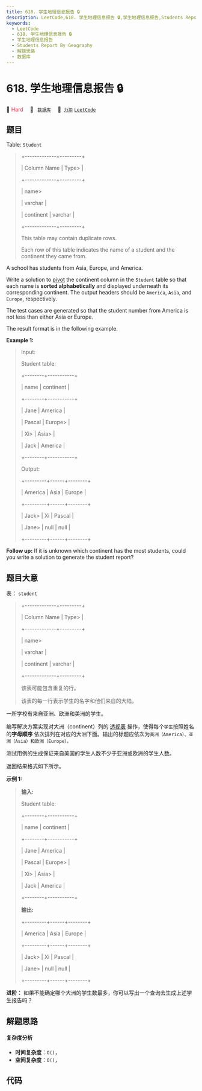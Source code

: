 ```yaml
---
title: 618. 学生地理信息报告 🔒
description: LeetCode,618. 学生地理信息报告 🔒,学生地理信息报告,Students Report By Geography,解题思路,数据库
keywords:
  - LeetCode
  - 618. 学生地理信息报告 🔒
  - 学生地理信息报告
  - Students Report By Geography
  - 解题思路
  - 数据库
---
```


# 618. 学生地理信息报告 🔒

🔴 <font color=#ff334b>Hard</font>&emsp; 🔖&ensp; [`数据库`](/tag/database.md)&emsp; 🔗&ensp;[`力扣`](https://leetcode.cn/problems/students-report-by-geography) [`LeetCode`](https://leetcode.com/problems/students-report-by-geography)

## 题目

Table: `Student`

> 
> 
> 
> 
> 
> +-------------+---------+
> 
> | Column Name | Type> 
> |
> 
> +-------------+---------+
> 
> | name> 
> > 
> | varchar |
> 
> | continent   | varchar |
> 
> +-------------+---------+
> 
> This table may contain duplicate rows.
> 
> Each row of this table indicates the name of a student and the continent they came from.
> 
> 



A school has students from Asia, Europe, and America.

Write a solution to [pivot](https://en.wikipedia.org/wiki/Pivot_table) the
continent column in the `Student` table so that each name is **sorted
alphabetically** and displayed underneath its corresponding continent. The
output headers should be `America`, `Asia`, and `Europe`, respectively.

The test cases are generated so that the student number from America is not
less than either Asia or Europe.

The result format is in the following example.



**Example 1:**

> Input: 
> 
> Student table:
> 
> +--------+-----------+
> 
> | name   | continent |
> 
> +--------+-----------+
> 
> | Jane   | America   |
> 
> | Pascal | Europe> 
> |
> 
> | Xi> 
>  | Asia> 
>   |
> 
> | Jack   | America   |
> 
> +--------+-----------+
> 
> Output: 
> 
> +---------+------+--------+
> 
> | America | Asia | Europe |
> 
> +---------+------+--------+
> 
> | Jack> 
> | Xi   | Pascal |
> 
> | Jane> 
> | null | null   |
> 
> +---------+------+--------+
> 
> 



**Follow up:** If it is unknown which continent has the most students, could
you write a solution to generate the student report?


## 题目大意

表： `student`

> 
> 
> 
> 
> 
> +-------------+---------+
> 
> | Column Name | Type> 
> |
> 
> +-------------+---------+
> 
> | name> 
> > 
> | varchar |
> 
> | continent   | varchar |
> 
> +-------------+---------+
> 
> 该表可能包含重复的行。
> 
> 该表的每一行表示学生的名字和他们来自的大陆。
> 
> 



一所学校有来自亚洲、欧洲和美洲的学生。

编写解决方案实现对大洲（continent）列的
[透视表](https://zh.wikipedia.org/wiki/%E9%80%8F%E8%A7%86%E8%A1%A8)
操作，使得每个`学生`按照姓名的**字母顺序**
依次排列在对应的大洲下面。输出的标题应依次为`美洲（America）、亚洲（Asia）和欧洲（Europe）。`

测试用例的生成保证来自美国的学生人数不少于亚洲或欧洲的学生人数。

返回结果格式如下所示。



**示例 1:**

> 
> 
> 
> 
> 
> **输入:** 
> 
> Student table:
> 
> +--------+-----------+
> 
> | name   | continent |
> 
> +--------+-----------+
> 
> | Jane   | America   |
> 
> | Pascal | Europe> 
> |
> 
> | Xi> 
>  | Asia> 
>   |
> 
> | Jack   | America   |
> 
> +--------+-----------+
> 
> **输出:** 
> 
> +---------+------+--------+
> 
> | America | Asia | Europe |
> 
> +---------+------+--------+
> 
> | Jack> 
> | Xi   | Pascal |
> 
> | Jane> 
> | null | null   |
> 
> +---------+------+--------+



**进阶：** 如果不能确定哪个大洲的学生数最多，你可以写出一个查询去生成上述学生报告吗？


## 解题思路

#### 复杂度分析

- **时间复杂度**：`O()`，
- **空间复杂度**：`O()`，

## 代码

```javascript

```